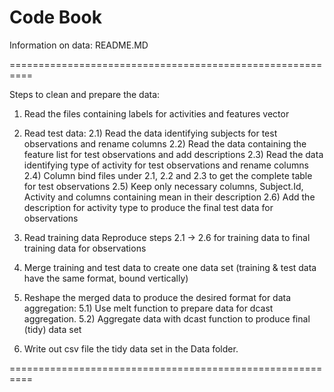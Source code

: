 
Code Book
==========================================================

Information on data: README.MD
	
==========================================================

Steps to clean and prepare the data:

1) Read the files containing labels for activities and features  vector

2) Read test data:
2.1) Read the data identifying subjects for test observations and rename columns
2.2) Read the data containing the feature list for test observations and add descriptions
2.3) Read the data identifying type of activity for test observations and rename columns
2.4) Column bind files under 2.1, 2.2 and 2.3 to get the complete table for test observations
2.5) Keep only necessary columns, Subject.Id, Activity and columns containing mean in their description
2.6) Add the description for activity type to produce the final test data for observations

3) Read training data
Reproduce steps 2.1 -> 2.6 for training data to final training data for observations 

4) Merge training and test data to create one data set (training & test data have the same format, bound vertically)

5) Reshape the merged data to produce the desired format for data aggregation:
5.1) Use melt function to prepare data for dcast aggregation.
5.2) Aggregate data with dcast function to produce final (tidy) data set

6) Write out csv file the tidy data set in the Data folder.

==========================================================
